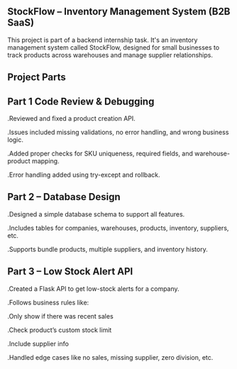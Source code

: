 ## StockFlow – Inventory Management System (B2B SaaS)

This project is part of a backend internship task. It's an inventory management system called StockFlow, designed for small businesses to track products across warehouses and manage supplier relationships.

## Project Parts

## Part 1 Code Review & Debugging

.Reviewed and fixed a product creation API.

.Issues included missing validations, no error handling, and wrong business logic.

.Added proper checks for SKU uniqueness, required fields, and warehouse-product mapping.

.Error handling added using try-except and rollback.

## Part 2 – Database Design

.Designed a simple database schema to support all features.

.Includes tables for companies, warehouses, products, inventory, suppliers, etc.

.Supports bundle products, multiple suppliers, and inventory history.

## Part 3 – Low Stock Alert API

.Created a Flask API to get low-stock alerts for a company.

.Follows business rules like:

  .Only show if there was recent sales
  
  .Check product’s custom stock limit
  
  .Include supplier info
  
.Handled edge cases like no sales, missing supplier, zero division, etc.


 
